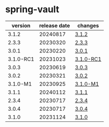 # spring-vault

|  version  | release date |               changes                |
|-----------|--------------|--------------------------------------|
| 3.1.2     | 20240817     | [3.1.2](./3.1.2-20240817.md)         |
| 2.3.3     | 20230320     | [2.3.3](./2.3.3-20230320.md)         |
| 3.0.1     | 20230220     | [3.0.1](./3.0.1-20230220.md)         |
| 3.1.0-RC1 | 20231023     | [3.1.0-RC1](./3.1.0-RC1-20231023.md) |
| 3.0.3     | 20230619     | [3.0.3](./3.0.3-20230619.md)         |
| 3.0.2     | 20230321     | [3.0.2](./3.0.2-20230321.md)         |
| 3.1.0-M1  | 20230925     | [3.1.0-M1](./3.1.0-M1-20230925.md)   |
| 3.1.1     | 20240112     | [3.1.1](./3.1.1-20240112.md)         |
| 2.3.4     | 20230717     | [2.3.4](./2.3.4-20230717.md)         |
| 3.0.4     | 20230717     | [3.0.4](./3.0.4-20230717.md)         |
| 3.1.0     | 20231124     | [3.1.0](./3.1.0-20231124.md)         |

